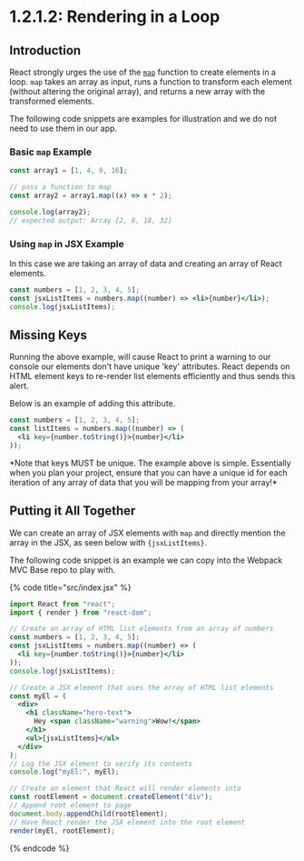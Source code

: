 # 1.2.1.2: Rendering in a Loop

## Introduction

React strongly urges the use of the [`map`](https://developer.mozilla.org/en-US/docs/Web/JavaScript/Reference/Global_Objects/Array/map) function to create elements in a loop. `map` takes an array as input, runs a function to transform each element (without altering the original array), and returns a new array with the transformed elements.

The following code snippets are examples for illustration and we do not need to use them in our app.

### Basic `map` Example

```jsx
const array1 = [1, 4, 9, 16];

// pass a function to map
const array2 = array1.map((x) => x * 2);

console.log(array2);
// expected output: Array [2, 8, 18, 32]
```

### Using `map` in JSX Example

In this case we are taking an array of data and creating an array of React elements.

```jsx
const numbers = [1, 2, 3, 4, 5];
const jsxListItems = numbers.map((number) => <li>{number}</li>);
console.log(jsxListItems);
```

## Missing Keys

Running the above example, will cause React to print a warning to our console our elements don't have unique 'key' attributes. React depends on HTML element keys to re-render list elements efficiently and thus sends this alert.&#x20;

Below is an example of adding this attribute.

```jsx
const numbers = [1, 2, 3, 4, 5];
const listItems = numbers.map((number) => (
  <li key={number.toString()}>{number}</li>
));
```

\*Note that keys MUST be unique. The example above is simple. Essentially when you plan your project, ensure that you can have a unique id for each iteration of any array of data that you will be mapping from your array!\*

## Putting it All Together

We can create an array of JSX elements with `map` and directly mention the array in the JSX, as seen below with `{jsxListItems}`.

The following code snippet is an example we can copy into the Webpack MVC Base repo to play with.

{% code title="src/index.jsx" %}

```jsx
import React from "react";
import { render } from "react-dom";

// Create an array of HTML list elements from an array of numbers
const numbers = [1, 2, 3, 4, 5];
const jsxListItems = numbers.map((number) => (
  <li key={number.toString()}>{number}</li>
));
console.log(jsxListItems);

// Create a JSX element that uses the array of HTML list elements
const myEl = (
  <div>
    <h1 className="hero-text">
      Hey <span className="warning">Wow!</span>
    </h1>
    <ul>{jsxListItems}</ul>
  </div>
);
// Log the JSX element to verify its contents
console.log("myEl:", myEl);

// Create an element that React will render elements into
const rootElement = document.createElement("div");
// Append root element to page
document.body.appendChild(rootElement);
// Have React render the JSX element into the root element
render(myEl, rootElement);
```

{% endcode %}
